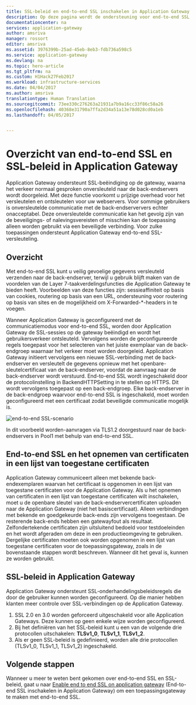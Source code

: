 ```yaml
---
title: SSL-beleid en end-to-end SSL inschakelen in Application Gateway | Microsoft Docs
description: Op deze pagina wordt de ondersteuning voor end-to-end SSL in Application Gateway beschreven.
documentationcenter: na
services: application-gateway
author: amsriva
manager: rossort
editor: amsriva
ms.assetid: 3976399b-25ad-45eb-8eb3-fdb736a598c5
ms.service: application-gateway
ms.devlang: na
ms.topic: hero-article
ms.tgt_pltfrm: na
ms.custom: H1Hack27Feb2017
ms.workload: infrastructure-services
ms.date: 04/04/2017
ms.author: amsriva
translationtype: Human Translation
ms.sourcegitcommit: 73ee330c276263a21931a7b9a16cc33f86c58a26
ms.openlocfilehash: 40368e31790a7ffa2d34a51a13e78d028cd0a1eb
ms.lasthandoff: 04/05/2017


---
```

# <a name="overview-of-end-to-end-ssl-and-ssl-policy-on-application-gateway"></a>Overzicht van end-to-end SSL en SSL-beleid in Application Gateway

Application Gateway ondersteunt SSL-beëindiging op de gateway, waarna het verkeer normaal gesproken onversleuteld naar de back-endservers wordt doorgeleid. Met deze functie voorkomt u prijzige overhead voor het versleutelen en ontsleutelen voor uw webservers. Voor sommige gebruikers is onversleutelde communicatie met de back-endserververs echter onacceptabel. Deze onversleutelde communicatie kan het gevolg zijn van de beveiligings- of nalevingsvereisten of misschien kan de toepassing alleen worden gebruikt via een beveiligde verbinding. Voor zulke toepassingen ondersteunt Application Gateway end-to-end SSL-versleuteling.

## <a name="overview"></a>Overzicht

Met end-to-end SSL kunt u veilig gevoelige gegevens versleuteld verzenden naar de back-endserver, terwijl u gebruik blijft maken van de voordelen van de Layer 7-taakverdelingsfuncties die Application Gateway te bieden heeft. Voorbeelden van deze functies zijn: sessieaffiniteit op basis van cookies, routering op basis van een URL, ondersteuning voor routering op basis van sites en de mogelijkheid om X-Forwarded-*-headers in te voegen.

Wanneer Application Gateway is geconfigureerd met de communicatiemodus voor end-to-end SSL, worden door Application Gateway de SSL-sessies op de gateway beëindigd en wordt het gebruikersverkeer ontsleuteld. Vervolgens worden de geconfigureerde regels toegepast voor het selecteren van het juiste exemplaar van de back-endgroep waarnaar het verkeer moet worden doorgeleid. Application Gateway initieert vervolgens een nieuwe SSL-verbinding met de back-endserver en versleutelt de gegevens opnieuw met het openbare-sleutelcertificaat van de back-endserver, voordat de aanvraag naar de back-endserver wordt verstuurd. End-to-end SSL wordt ingeschakeld door de protocolinstelling in BackendHTTPSetting in te stellen op HTTPS. Dit wordt vervolgens toegepast op een back-endgroep. Elke back-endserver in de back-endgroep waarvoor end-to-end SSL is ingeschakeld, moet worden geconfigureerd met een certificaat zodat beveiligde communicatie mogelijk is.

![end-to-end SSL-scenario][1]

In dit voorbeeld worden-aanvragen via TLS1.2 doorgestuurd naar de back-endservers in Pool1 met behulp van end-to-end SSL.

## <a name="end-to-end-ssl-and-whitelisting-of-certificates"></a>End-to-end SSL en het opnemen van certificaten in een lijst van toegestane certificaten

Application Gateway communiceert alleen met bekende back-endexemplaren waarvan het certificaat is opgenomen in een lijst van toegestane certificaten voor de Application Gateway. Als u het opnemen van certificaten in een lijst van toegestane certificaten wilt inschakelen, moet u de openbare sleutel van de back-endservercertificaten uploaden naar de Application Gateway (niet het basiscertificaat). Alleen verbindingen met bekende en goedgekeurde back-ends zijn vervolgens toegestaan. De resterende back-ends hebben een gatewayfout als resultaat. Zelfondertekende certificaten zijn uitsluitend bedoeld voor testdoeleinden en het wordt afgeraden om deze in een productieomgeving te gebruiken. Dergelijke certificaten moeten ook worden opgenomen in een lijst van toegestane certificaten voor de toepassingsgateway, zoals in de bovenstaande stappen wordt beschreven. Wanneer dit het geval is, kunnen ze worden gebruikt.

## <a name="application-gateway-ssl-policy"></a>SSL-beleid in Application Gateway

Application Gateway ondersteunt SSL-onderhandelingsbeleidsregels die door de gebruiker kunnen worden geconfigureerd. Op die manier hebben klanten meer controle over SSL-verbindingen op de Application Gateway.

1. SSL 2.0 en 3.0 worden geforceerd uitgeschakeld voor alle Application Gateways. Deze kunnen op geen enkele wijze worden geconfigureerd.
2. Bij het definiëren van het SSL-beleid kunt u een van de volgende drie protocollen uitschakelen: **TLSv1\_0**, **TLSv1\_1**, **TLSv1\_2**.
3. Als er geen SSL-beleid is gedefinieerd, worden alle drie protocollen (TLSv1\_0, TLSv1\_1, TLSv1_2) ingeschakeld.

## <a name="next-steps"></a>Volgende stappen

Wanneer u meer te weten bent gekomen over end-to-end SSL en SSL-beleid, gaat u naar [Enable end to end SSL on application gateway](application-gateway-end-to-end-ssl-powershell.md) (End-to-end SSL inschakelen in Application Gateway) om een toepassingsgateway te maken met end-to-end SSL.

<!--Image references-->

[1]: ./media/application-gateway-backend-ssl/scenario.png

